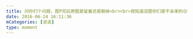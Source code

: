 ```yaml
---
title: 问你们个问题，图P完后原图是留着还是删掉<br><br>我知道没图你们是不会来的😒
date: 2016-06-24 16:11:36
mCategories: [说说]
type: moment
---
```


<div id="pics-20160624161136"></div>

<script src="/lib/moment/pics.js"></script>
<script>
var data = [
    {"link": "2016-06-24_000000.jpeg", "type": "shuoshuo"}
];
picsRender(data, "pics-20160624161136");
</script>
